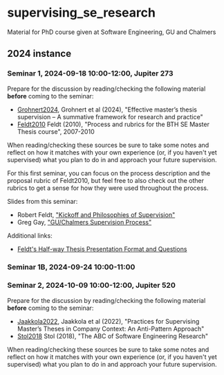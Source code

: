 # supervising_se_research
Material for PhD course given at Software Engineering, GU and Chalmers

## 2024 instance

### Seminar 1, 2024-09-18 10:00-12:00, Jupiter 273

Prepare for the discussion by reading/checking the following material **before** coming to the seminar:
- [Grohnert2024](https://github.com/robertfeldt/supervising_se_research/blob/main/related_work/grohnert_2024_effective_masters_thesis_supervision_a_summative_framework.pdf), Grohnert et al (2024), "Effective master’s thesis supervision – A summative framework for
research and practice"
- [Feldt2010](https://github.com/robertfeldt/supervising_se_research/tree/main/related_work/feldt_BTH_SE_thesis_materials) Feldt (2010), "Process and rubrics for the BTH SE Master Thesis course", 2007-2010

When reading/checking these sources be sure to take some notes and reflect on how it matches with your own experience (or, if you haven't yet supervised) what you plan to do in and approach your future supervision.

For this first seminar, you can focus on the process description and the proposal rubric of Feldt2010, but feel free to also check out the other rubrics to get a sense for how they were used throughout the process.

Slides from this seminar:
- Robert Feldt, ["Kickoff and Philosophies of Supervision"](https://github.com/robertfeldt/supervising_se_research/blob/main/slides/240918_feldt_kickoff_slides_and_styles_of_supervision.pdf)
- Greg Gay, ["GU/Chalmers Supervision Process"](https://github.com/robertfeldt/supervising_se_research/blob/main/slides/240918_greg_Supervision_Process.pdf)

Additional links:
- [Feldt's Half-way Thesis Presentation Format and Questions](https://www.cse.chalmers.se/~feldt/advice/master_thesis/feldt_thesis_halfway_questions_and_format.html)

### Seminar 1B, 2024-09-24 10:00-11:00

### Seminar 2, 2024-10-09 10:00-12:00, Jupiter 520

Prepare for the discussion by reading/checking the following material **before** coming to the seminar:
- [Jaakkola2022](https://github.com/robertfeldt/supervising_se_research/blob/main/related_work/jaakkola_2022_Practices_for_Supervising_Masters_Theses_in_Company_Context_An_Anti-Pattern_Approach.pdf), Jaakkola et al (2022), "Practices for Supervising Master’s Theses in Company Context: An Anti-Pattern Approach"
- [Stol2018](https://github.com/robertfeldt/supervising_se_research/blob/main/related_work/stol_2018_abc_of_SE_research.pdf) Stol (2018), "The ABC of Software Engineering Research"

When reading/checking these sources be sure to take some notes and reflect on how it matches with your own experience (or, if you haven't yet supervised) what you plan to do in and approach your future supervision.